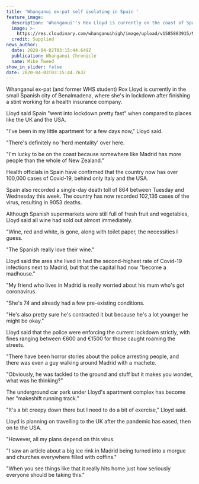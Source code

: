 ```yaml
---
title: 'Whanganui ex-pat self isolating in Spain '
feature_image:
  description: 'Whanganui''s Rex Lloyd is currently on the coast of Spain. '
  image: >-
    https://res.cloudinary.com/whanganuihigh/image/upload/v1585883915/News/Rox_Lloyd._Chron_2.4.20.jpg
  credit: Supplied
news_author:
  date: 2020-04-02T03:15:44.649Z
  publication: Whanganui Chronicle
  name: Mike Tweed
show_in_slider: false
date: 2020-04-03T03:15:44.763Z
---
```

Whanganui ex-pat (and former WHS student) Rox Lloyd is currently in the small Spanish city of Benalmadena, where she's in lockdown after finishing a stint working for a health insurance company.

Lloyd said Spain "went into lockdown pretty fast" when compared to places like the UK and the USA.

"I've been in my little apartment for a few days now," Lloyd said.

"There's definitely no 'herd mentality' over here.

"I'm lucky to be on the coast because somewhere like Madrid has more people than the whole of New Zealand."

Health officials in Spain have confirmed that the country now has over 100,000 cases of Covid-19, behind only Italy and the USA.

Spain also recorded a single-day death toll of 864 between Tuesday and Wednesday this week. The country has now recorded 102,136 cases of the virus, resulting in 9053 deaths.

Although Spanish supermarkets were still full of fresh fruit and vegetables, Lloyd said all wine had sold out almost immediately.

"Wine, red and white, is gone, along with toilet paper, the necessities I guess.

"The Spanish really love their wine."

Lloyd said the area she lived in had the second-highest rate of Covid-19 infections next to Madrid, but that the capital had now "become a madhouse."

"My friend who lives in Madrid is really worried about his mum who's got coronavirus.

"She's 74 and already had a few pre-existing conditions.

"He's also pretty sure he's contracted it but because he's a lot younger he might be okay."

Lloyd said that the police were enforcing the current lockdown strictly, with fines ranging between €600 and €1500 for those caught roaming the streets.

"There have been horror stories about the police arresting people, and there was even a guy walking around Madrid with a machete.

"Obviously, he was tackled to the ground and stuff but it makes you wonder, what was he thinking?"

The underground car park under Lloyd's apartment complex has become her "makeshift running track."

"It's a bit creepy down there but I need to do a bit of exercise," Lloyd said.

Lloyd is planning on travelling to the UK after the pandemic has eased, then on to the USA.

"However, all my plans depend on this virus.

"I saw an article about a big ice rink in Madrid being turned into a morgue and churches everywhere filled with coffins."

"When you see things like that it really hits home just how seriously everyone should be taking this."
